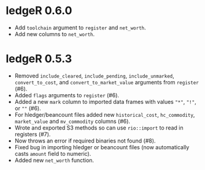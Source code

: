 ledgeR 0.6.0
============

* Add ``toolchain`` argument to ``register`` and ``net_worth``.
* Add new columns to ``net_worth``.

ledgeR 0.5.3
============

* Removed ``include_cleared``, ``include_pending``, ``include_unmarked``, ``convert_to_cost``, and ``convert_to_market_value`` arguments from ``register`` (#6).
* Added ``flags`` arguments to ``register`` (#6).
* Added a new ``mark`` column to imported data frames with values ``"*"``, ``"!"``, or ``""`` (#6).
* For hledger/beancount files added new ``historical_cost``, ``hc_commodity``, ``market_value`` and ``mv_commodity`` columns (#6).
* Wrote and exported S3 methods so can use ``rio::import`` to read in registers (#7).
* Now throws an error if required binaries not found (#8).
* Fixed bug in importing hledger or beancount files (now automatically casts ``amount`` field to numeric).
* Added new ``net_worth`` function.



